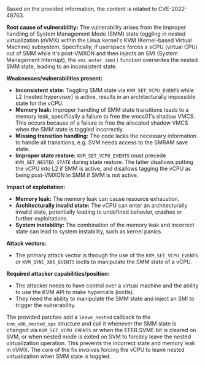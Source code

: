 Based on the provided information, the content is related to CVE-2022-48763.

**Root cause of vulnerability:**
The vulnerability arises from the improper handling of System Management Mode (SMM) state toggling in nested virtualization (nVMX) within the Linux kernel's KVM (Kernel-based Virtual Machine) subsystem. Specifically, if userspace forces a vCPU (virtual CPU) out of SMM while it's post-VMXON and then injects an SMI (System Management Interrupt), the `vmx_enter_smm()` function overwrites the nested SMM state, leading to an inconsistent state.

**Weaknesses/vulnerabilities present:**
- **Inconsistent state:** Toggling SMM state via `KVM_SET_VCPU_EVENTS` while L2 (nested hypervisor) is active, results in an architecturally impossible state for the vCPU.
- **Memory leak:** Improper handling of SMM state transitions leads to a memory leak, specifically a failure to free the vmcs01's shadow VMCS. This occurs because of a failure to free the allocated shadow VMCS when the SMM state is toggled incorrectly.
- **Missing transition handling:** The code lacks the necessary information to handle all transitions, e.g. SVM needs access to the SMRAM save state.
- **Improper state restore:**  `KVM_SET_VCPU_EVENTS` must precede `KVM_SET_NESTED_STATE` during state restore. The latter disallows putting the vCPU into L2 if SMM is active, and disallows tagging the vCPU as being post-VMXON in SMM if SMM is not active.

**Impact of exploitation:**
- **Memory leak:** The memory leak can cause resource exhaustion.
- **Architecturally invalid state:** The vCPU can enter an architecturally invalid state, potentially leading to undefined behavior, crashes or further exploitations.
- **System instability:** The combination of the memory leak and incorrect state can lead to system instability, such as kernel panics.

**Attack vectors:**
- The primary attack vector is through the use of the `KVM_SET_VCPU_EVENTS` or `KVM_SYNC_X86_EVENTS` ioctls to manipulate the SMM state of a vCPU.

**Required attacker capabilities/position:**
- The attacker needs to have control over a virtual machine and the ability to use the KVM API to make hypercalls (ioctls).
- They need the ability to manipulate the SMM state and inject an SMI to trigger the vulnerability.

The provided patches add a `leave_nested` callback to the `kvm_x86_nested_ops` structure and call it whenever the SMM state is changed via `KVM_SET_VCPU_EVENTS` or when the EFER.SVME bit is cleared on SVM, or when nested mode is exited on SVM to forcibly leave the nested virtualization operation. This prevents the incorrect state and memory leak in nVMX. The core of the fix involves forcing the vCPU to leave nested virtualization when SMM state is toggled.